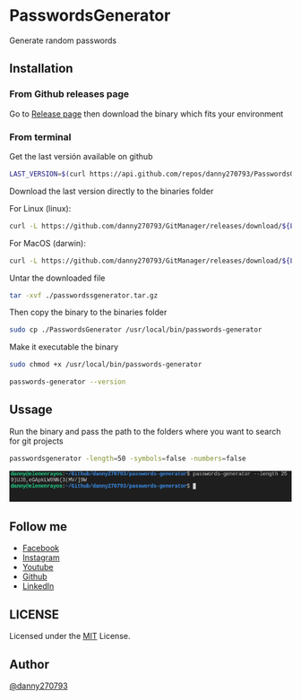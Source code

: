 # PasswordsGenerator

Generate random passwords

## Installation

### From Github releases page

Go to [Release page](https://github.com/danny270793/passwordsgenerator/releases) then download the binary which fits your environment

### From terminal

Get the last versión available on github

```bash
LAST_VERSION=$(curl https://api.github.com/repos/danny270793/PasswordsGenerator/releases/latest | grep tag_name | cut -d '"' -f 4)
```

Download the last version directly to the binaries folder

For Linux (linux):

```bash
curl -L https://github.com/danny270793/GitManager/releases/download/${LAST_VERSION}/PasswordsGenerator_${LAST_VERSION}_linux_amd64.tar.gz -o ./passwordssgenerator.tar.gz
```

For MacOS (darwin):

```bash
curl -L https://github.com/danny270793/GitManager/releases/download/${LAST_VERSION}/PasswordsGenerator_${LAST_VERSION}_darwin_amd64.tar.gz -o ./passwordssgenerator.tar.gz
```

Untar the downloaded file

```bash
tar -xvf ./passwordssgenerator.tar.gz
```

Then copy the binary to the binaries folder

```bash
sudo cp ./PasswordsGenerator /usr/local/bin/passwords-generator
```

Make it executable the binary

```bash
sudo chmod +x /usr/local/bin/passwords-generator
```

```bash
passwords-generator --version
```

## Ussage

Run the binary and pass the path to the folders where you want to search for git projects

```bash
passwordsgenerator -length=50 -symbols=false -numbers=false
```

![command output](./images/output.png)

## Follow me

* [Facebook](https://www.facebook.com/danny.vaca.9655)
* [Instagram](https://www.instagram.com/danny27071993/)
* [Youtube](https://www.youtube.com/channel/UC5MAQWU2s2VESTXaUo-ysgg)
* [Github](https://www.github.com/danny270793/)
* [LinkedIn](https://www.linkedin.com/in/danny270793)

## LICENSE

Licensed under the [MIT](license.md) License.

## Author

[@danny270793](https://github.com/danny270793)
